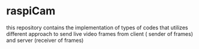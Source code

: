 # raspiCam
this repository contains the implementation of  types of codes that utilizes different approach to send live video frames from client (  sender of frames)  and server (receiver of frames)

